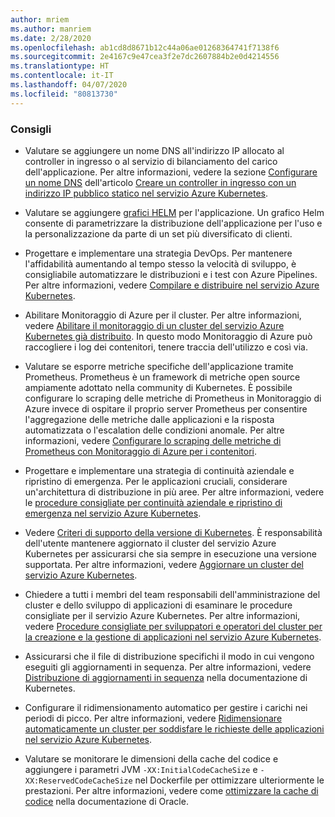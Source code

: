```yaml
---
author: mriem
ms.author: manriem
ms.date: 2/28/2020
ms.openlocfilehash: ab1cd8d8671b12c44a06ae01268364741f7138f6
ms.sourcegitcommit: 2e4167c9e47cea3f2e7dc2607884b2e0d4214556
ms.translationtype: HT
ms.contentlocale: it-IT
ms.lasthandoff: 04/07/2020
ms.locfileid: "80813730"
---
```

### <a name="recommendations"></a>Consigli

* Valutare se aggiungere un nome DNS all'indirizzo IP allocato al controller in ingresso o al servizio di bilanciamento del carico dell'applicazione. Per altre informazioni, vedere la sezione [Configurare un nome DNS](/azure/aks/ingress-static-ip#create-an-ingress-controller) dell'articolo [Creare un controller in ingresso con un indirizzo IP pubblico statico nel servizio Azure Kubernetes](/azure/aks/ingress-static-ip).

* Valutare se aggiungere [grafici HELM](https://helm.sh/docs/topics/charts/) per l'applicazione. Un grafico Helm consente di parametrizzare la distribuzione dell'applicazione per l'uso e la personalizzazione da parte di un set più diversificato di clienti.

* Progettare e implementare una strategia DevOps. Per mantenere l'affidabilità aumentando al tempo stesso la velocità di sviluppo, è consigliabile automatizzare le distribuzioni e i test con Azure Pipelines. Per altre informazioni, vedere [Compilare e distribuire nel servizio Azure Kubernetes](/azure/devops/pipelines/ecosystems/kubernetes/aks-template).

* Abilitare Monitoraggio di Azure per il cluster. Per altre informazioni, vedere [Abilitare il monitoraggio di un cluster del servizio Azure Kubernetes già distribuito](/azure/azure-monitor/insights/container-insights-enable-existing-clusters). In questo modo Monitoraggio di Azure può raccogliere i log dei contenitori, tenere traccia dell'utilizzo e così via.

* Valutare se esporre metriche specifiche dell'applicazione tramite Prometheus. Prometheus è un framework di metriche open source ampiamente adottato nella community di Kubernetes. È possibile configurare lo scraping delle metriche di Prometheus in Monitoraggio di Azure invece di ospitare il proprio server Prometheus per consentire l'aggregazione delle metriche dalle applicazioni e la risposta automatizzata o l'escalation delle condizioni anomale. Per altre informazioni, vedere [Configurare lo scraping delle metriche di Prometheus con Monitoraggio di Azure per i contenitori](/azure/azure-monitor/insights/container-insights-prometheus-integration).

* Progettare e implementare una strategia di continuità aziendale e ripristino di emergenza. Per le applicazioni cruciali, considerare un'architettura di distribuzione in più aree. Per altre informazioni, vedere le [procedure consigliate per continuità aziendale e ripristino di emergenza nel servizio Azure Kubernetes](/azure/aks/operator-best-practices-multi-region).

* Vedere [Criteri di supporto della versione di Kubernetes](/azure/aks/supported-kubernetes-versions#kubernetes-version-support-policy). È responsabilità dell'utente mantenere aggiornato il cluster del servizio Azure Kubernetes per assicurarsi che sia sempre in esecuzione una versione supportata. Per altre informazioni, vedere [Aggiornare un cluster del servizio Azure Kubernetes](/azure/aks/upgrade-cluster).

* Chiedere a tutti i membri del team responsabili dell'amministrazione del cluster e dello sviluppo di applicazioni di esaminare le procedure consigliate per il servizio Azure Kubernetes. Per altre informazioni, vedere [Procedure consigliate per sviluppatori e operatori del cluster per la creazione e la gestione di applicazioni nel servizio Azure Kubernetes](/azure/aks/best-practices).

* Assicurarsi che il file di distribuzione specifichi il modo in cui vengono eseguiti gli aggiornamenti in sequenza. Per altre informazioni, vedere [Distribuzione di aggiornamenti in sequenza](https://kubernetes.io/docs/concepts/workloads/controllers/deployment/#rolling-update-deployment) nella documentazione di Kubernetes.

* Configurare il ridimensionamento automatico per gestire i carichi nei periodi di picco. Per altre informazioni, vedere [Ridimensionare automaticamente un cluster per soddisfare le richieste delle applicazioni nel servizio Azure Kubernetes](/azure/aks/cluster-autoscaler).

* Valutare se monitorare le dimensioni della cache del codice e aggiungere i parametri JVM `-XX:InitialCodeCacheSize` e `-XX:ReservedCodeCacheSize` nel Dockerfile per ottimizzare ulteriormente le prestazioni. Per altre informazioni, vedere come [ottimizzare la cache di codice](https://docs.oracle.com/javase/8/embedded/develop-apps-platforms/codecache.htm) nella documentazione di Oracle.
